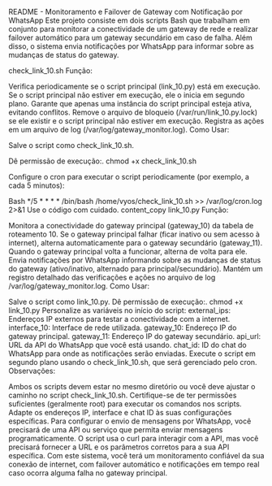 README - Monitoramento e Failover de Gateway com Notificação por WhatsApp
Este projeto consiste em dois scripts Bash que trabalham em conjunto para monitorar a conectividade de um gateway de rede e realizar failover automático para um gateway secundário em caso de falha. Além disso, o sistema envia notificações por WhatsApp para informar sobre as mudanças de status do gateway.

check_link_10.sh
Função:

Verifica periodicamente se o script principal (link_10.py) está em execução.
Se o script principal não estiver em execução, ele o inicia em segundo plano.
Garante que apenas uma instância do script principal esteja ativa, evitando conflitos.
Remove o arquivo de bloqueio (/var/run/link_10.py.lock) se ele existir e o script principal não estiver em execução.
Registra as ações em um arquivo de log (/var/log/gateway_monitor.log).
Como Usar:

Salve o script como check_link_10.sh.

Dê permissão de execução:. chmod +x check_link_10.sh

Configure o cron para executar o script periodicamente (por exemplo, a cada 5 minutos):

Bash
*/5 * * * * /bin/bash /home/vyos/check_link_10.sh >> /var/log/cron.log 2>&1
Use o código com cuidado.
content_copy
link_10.py
Função:

Monitora a conectividade do gateway principal (gateway_10) da tabela de roteamento 10.
Se o gateway principal falhar (ficar inativo ou sem acesso à internet), alterna automaticamente para o gateway secundário (gateway_11).
Quando o gateway principal volta a funcionar, alterna de volta para ele.
Envia notificações por WhatsApp informando sobre as mudanças de status do gateway (ativo/inativo, alternado para principal/secundário).
Mantém um registro detalhado das verificações e ações no arquivo de log /var/log/gateway_monitor.log.
Como Usar:

Salve o script como link_10.py.
Dê permissão de execução:. chmod +x link_10.py
Personalize as variáveis no início do script:
external_ips: Endereços IP externos para testar a conectividade com a internet.
interface_10: Interface de rede utilizada.
gateway_10: Endereço IP do gateway principal.
gateway_11: Endereço IP do gateway secundário.
api_url: URL da API do WhatsApp que você está usando.
chat_id: ID do chat do WhatsApp para onde as notificações serão enviadas.
Execute o script em segundo plano usando o check_link_10.sh, que será gerenciado pelo cron.
Observações:

Ambos os scripts devem estar no mesmo diretório ou você deve ajustar o caminho no script check_link_10.sh.
Certifique-se de ter permissões suficientes (geralmente root) para executar os comandos nos scripts.
Adapte os endereços IP, interface e chat ID às suas configurações específicas.
Para configurar o envio de mensagens por WhatsApp, você precisará de uma API ou serviço que permita enviar mensagens programaticamente. O script usa o curl para interagir com a API, mas você precisará fornecer a URL e os parâmetros corretos para a sua API específica.
Com este sistema, você terá um monitoramento confiável da sua conexão de internet, com failover automático e notificações em tempo real caso ocorra alguma falha no gateway principal.
